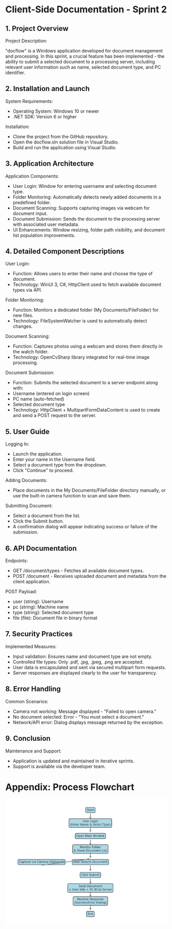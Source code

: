 # Client-Side Documentation - Sprint 2

## 1. Project Overview

Project Description:

"docflow" is a Windows application developed for document management and processing. In this sprint, a
crucial feature has been implemented - the ability to submit a selected document to a processing server,
including relevant user information such as name, selected document type, and PC identifier.

## 2. Installation and Launch

System Requirements:

- Operating System: Windows 10 or newer
- .NET SDK: Version 6 or higher

Installation:

- Clone the project from the GitHub repository.
- Open the docflow.sln solution file in Visual Studio.
- Build and run the application using Visual Studio.

## 3. Application Architecture

Application Components:

- User Login: Window for entering username and selecting document type.
- Folder Monitoring: Automatically detects newly added documents in a predefined folder.
- Document Scanning: Supports capturing images via webcam for document input.
- Document Submission: Sends the document to the processing server with associated user metadata.
- UI Enhancements: Window resizing, folder path visibility, and document list population improvements.

## 4. Detailed Component Descriptions

User Login:

- Function: Allows users to enter their name and choose the type of document.
- Technology: WinUI 3, C#, HttpClient used to fetch available document types via API.

Folder Monitoring:

- Function: Monitors a dedicated folder (My Documents/FileFolder) for new files.
- Technology: FileSystemWatcher is used to automatically detect changes.


Document Scanning:

- Function: Captures photos using a webcam and stores them directly in the watch folder.
- Technology: OpenCvSharp library integrated for real-time image processing.

Document Submission:

- Function: Submits the selected document to a server endpoint along with:
- Username (entered on login screen)
- PC name (auto-fetched)
- Selected document type
- Technology: HttpClient + MultipartFormDataContent is used to create and send a POST request to the
server.

## 5. User Guide

Logging In:

- Launch the application.
- Enter your name in the Username field.
- Select a document type from the dropdown.
- Click "Continue" to proceed.

Adding Documents:

- Place documents in the My Documents/FileFolder directory manually, or use the built-in camera function to
scan and save them.

Submitting Document:

- Select a document from the list.
- Click the Submit button.
- A confirmation dialog will appear indicating success or failure of the submission.

## 6. API Documentation

Endpoints:

- GET /document/types - Fetches all available document types.
- POST /document - Receives uploaded document and metadata from the client application.


POST Payload:

- user (string): Username
- pc (string): Machine name
- type (string): Selected document type
- file (file): Document file in binary format

## 7. Security Practices

Implemented Measures:

- Input validation: Ensures name and document type are not empty.
- Controlled file types: Only .pdf, .jpg, .jpeg, .png are accepted.
- User data is encapsulated and sent via secured multipart form requests.
- Server responses are displayed clearly to the user for transparency.

## 8. Error Handling

Common Scenarios:

- Camera not working: Message displayed - "Failed to open camera."
- No document selected: Error - "You must select a document."
- Network/API error: Dialog displays message returned by the exception.

## 9. Conclusion

Maintenance and Support:

- Application is updated and maintained in iterative sprints.
- Support is available via the developer team.


# Appendix: Process Flowchart

![Appendix: Process Flowchart](Images/AppendixProcessFlowchart.png)
